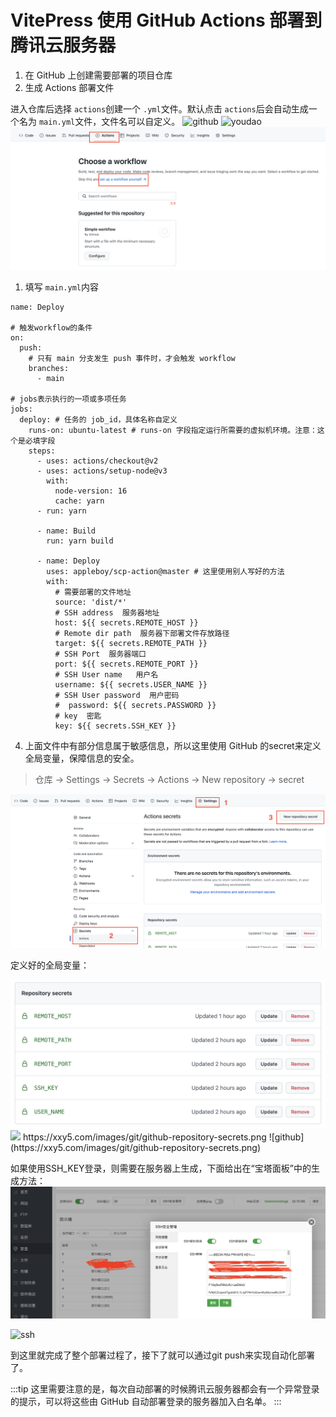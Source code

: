 # VitePress 使用 GitHub Actions 部署到腾讯云服务器

1. 在 GitHub 上创建需要部署的项目仓库
2. 生成 Actions 部署文件

进入仓库后选择 `actions`创建一个 `.yml`文件。默认点击 `actions`后会自动生成一个名为 `main.yml`文件，文件名可以自定义。
![github](https://note.youdao.com/yws/res/3955/WEBRESOURCEbfa28a1d345aec3d690bfec9f5901204)
<img src="https://note.youdao.com/yws/res/3955/WEBRESOURCEbfa28a1d345aec3d690bfec9f5901204" title="youdao">
<img src="/images/github-actions.png">


1. 填写 `main.yml`内容
```shell
name: Deploy

# 触发workflow的条件
on:
  push:
    # 只有 main 分支发生 push 事件时，才会触发 workflow
    branches:
      - main

# jobs表示执行的一项或多项任务
jobs:
  deploy: # 任务的 job_id，具体名称自定义
    runs-on: ubuntu-latest # runs-on 字段指定运行所需要的虚拟机环境。注意：这个是必填字段
    steps:
      - uses: actions/checkout@v2
      - uses: actions/setup-node@v3
        with:
          node-version: 16
          cache: yarn
      - run: yarn

      - name: Build
        run: yarn build

      - name: Deploy
        uses: appleboy/scp-action@master # 这里使用别人写好的方法
        with:
          # 需要部署的文件地址
          source: 'dist/*'
          # SSH address  服务器地址
          host: ${{ secrets.REMOTE_HOST }}
          # Remote dir path  服务器下部署文件存放路径
          target: ${{ secrets.REMOTE_PATH }}
          # SSH Port  服务器端口
          port: ${{ secrets.REMOTE_PORT }}
          # SSH User name   用户名
          username: ${{ secrets.USER_NAME }}
          # SSH User password  用户密码
          #  password: ${{ secrets.PASSWORD }}
          # key  密匙
          key: ${{ secrets.SSH_KEY }}

```
4. 上面文件中有部分信息属于敏感信息，所以这里使用 GitHub 的secret来定义全局变量，保障信息的安全。
>仓库 -> Settings -> Secrets -> Actions -> New repository -> secret
<img src="/images/github-actions-secret.png">
<!-- ![](./images/github-actions-secret.jpg)
 -->
<!-- ![github](https://xxy5.com/images/git/github-actions-secret.png) -->

定义好的全局变量：
<!-- ![](./images/github-repository-secret.jpg) -->
<img src="/images/github-repository-secrets.png">
<img src="https://xxy5.com/images/git/github-repository-secrets.png">
https://xxy5.com/images/git/github-repository-secrets.png
![github](https://xxy5.com/images/git/github-repository-secrets.png)

如果使用SSH_KEY登录，则需要在服务器上生成，下面给出在“宝塔面板”中的生成方法：
<img src="/images/SSH_KEY.png">
<!-- ![](./images/SSH_KEY.jpg) -->
![ssh](https://xxy5.com/images/git/SSH_KEY.png)

到这里就完成了整个部署过程了，接下了就可以通过git push来实现自动化部署了。

:::tip
这里需要注意的是，每次自动部署的时候腾讯云服务器都会有一个异常登录的提示，可以将这些由 GitHub 自动部署登录的服务器加入白名单。
:::